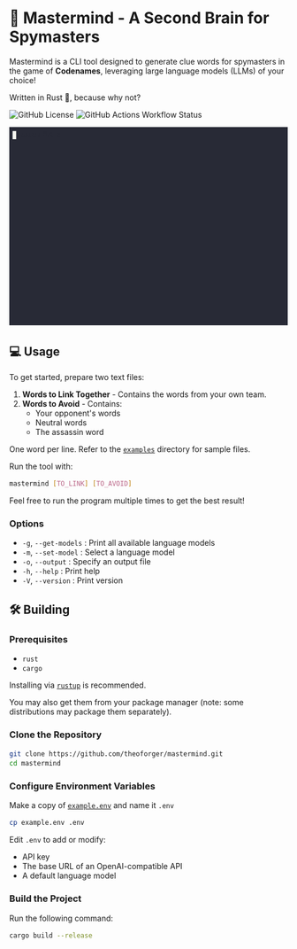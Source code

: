 # 🔮 Mastermind - A Second Brain for Spymasters

Mastermind is a CLI tool designed to generate clue words for spymasters in the game of **Codenames**, leveraging large language models (LLMs) of your choice!

Written in Rust 🦀, because why not?

![GitHub License](https://img.shields.io/github/license/theoforger/mastermind)
![GitHub Actions Workflow Status](https://img.shields.io/github/actions/workflow/status/theoforger/mastermind/.github%2Fworkflows%2Frust.yml)

<img src="images/demo.gif" alt="A gif demo of the basic functions of this program."/>

## 💻 Usage

To get started, prepare two text files:

1. **Words to Link Together** - Contains the words from your own team.
2. **Words to Avoid** - Contains:
    - Your opponent's words
    - Neutral words
    - The assassin word

One word per line. Refer to the [`examples`](examples) directory for sample files.

Run the tool with:

```bash
mastermind [TO_LINK] [TO_AVOID]
```

Feel free to run the program multiple times to get the best result!

### Options

- `-g`, `--get-models` : Print all available language models
- `-m`, `--set-model` : Select a language model
- `-o`, `--output` : Specify an output file
- `-h`, `--help` : Print help
- `-V`, `--version` : Print version

## 🛠️ Building

### Prerequisites

- `rust`
- `cargo`

Installing via [`rustup`](https://www.rust-lang.org/tools/install) is recommended.

You may also get them from your package manager (note: some distributions may package them separately).

### Clone the Repository

```bash
git clone https://github.com/theoforger/mastermind.git
cd mastermind
```

### Configure Environment Variables

Make a copy of [`example.env`](example.env) and name it `.env`

```bash
cp example.env .env
```

Edit `.env` to add or modify:
- API key
- The base URL of an OpenAI-compatible API
- A default language model

### Build the Project

Run the following command:

```bash
cargo build --release
```
